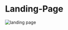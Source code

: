 # Landing-Page

![landing page](https://github.com/user-attachments/assets/36892fb0-98b9-48e4-b626-3989782e5b1a)
